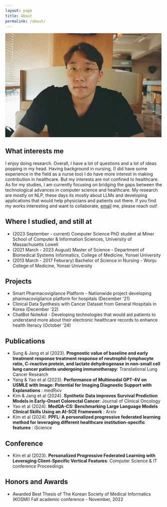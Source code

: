 ```yaml
---
layout: page
title: About
permalink: /about/
---
```



<img src="../pictures/new.jpeg"
 style="left;width:500px;">

## What interests me
I enjoy doing research. Overall, I have a lot of questions and a lot of ideas popping in my head. 
Having background in nursing, (<nervous>I did have some experience in the field as a nurse too</nervous>) I do have more interest in making contribution in healthcare. 
But my interests are not confined to healthcare.
As for my studies, I am currently focusing on bridging the gaps between the technological advances in computer science and healthcare. 
My research are mostly on NLP, these days its mostly about LLMs and developing applications that would help physicians and patients out there. 
If you find my works interesting and want to collaborate, [email](WonSeok_Jang@uml.edu) me, please reach out!


## Where I studied, and still at
- (2023 September - current) Computer Science PhD student at Miner School of Computer & Information Sciences, University of Massachusetts Lowell
- (2021 March - 2023 August) Master of Science - Department of Biomedical Systems Informatics, College of Medicine, Yonsei University 
- (2013 March - 2017 Feburary) Bachelor of Science in Nursing - Wonju College of Medicine, Yonsei University


## Projects
- Smart Pharmacovigilance Platform - Nationwide project developing pharmacovigilance platform for hospitals (December '21)
- Clinical Data Synthesis with Cancer Dataset from General Hospitals in Korea (December '22)
- ChatBot NoteAid - Developing technologies that would aid patients to understand more about their electronic healthcare records to enhance health literacy (October '24)

## Publications
- Sung & Jang et al (2023). **Prognostic value of baseline and early treatment response treatment response of
neutrophil-lymphocyte ratio, C-reactive protein, and lactate dehydrogenase in non-small cell lung cancer
patients undergoing immunotherapy**: Translational Lung Cancer Research
- Yang & Yao et al (2023). **Performance of Multimodal GPT-4V on USMLE with Image: Potential for Imaging Diagnostic Support with Explanations** : medRxiv 
- Kim & Jang et al (2024). **Synthetic Data improves Survival Prediction Models in Early-Onset Colorectal Cancer**: Journal of Clinical Oncology
- Yao et al (2024). **MedQA-CS: Benchmarking Large Language Models Clinical Skills Using an AI-SCE Framework** : Arxiv
- Kim et al (2024). **PPFL: A personalized progressive federated learning method for leveraging different healthcare institution-specific features** : iScience

## Conference
- Kim et al (2023). **Personalized Progressive Federated Learning with Leveraging Client-Specific Vertical
Features**: Computer Science & IT conference Proceedings

## Honors and Awards
- Awarded Best Thesis of The Korean Society of Medical Informatics (KOSMI) Fall academic conference -
November, 2022




